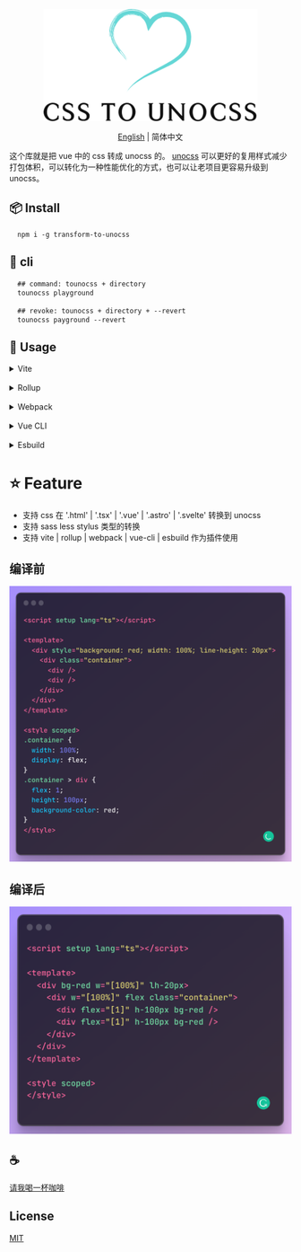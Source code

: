 <p align="center">
<img height="200" src="./assets/kv.png" alt="to unocss">
</p>
<p align="center"> <a href="./README.md">English</a> | 简体中文</p>

这个库就是把 vue 中的 css 转成 unocss 的。 [unocss](https://github.com/unocss/unocss) 可以更好的复用样式减少打包体积，可以转化为一种性能优化的方式，也可以让老项目更容易升级到 unocss。

## 📦 Install

```
  npm i -g transform-to-unocss
```

## 🦄 cli

```
  ## command: tounocss + directory
  tounocss playground

  ## revoke: tounocss + directory + --revert
  tounocss payground --revert
```

## 🌈 Usage

<details>
<summary>Vite</summary>

```ts
// vite.config.ts
import { vitePluginTransformToUnocss } from 'transform-to-unocss'
export default defineConfig({
  plugins: [vitePluginTransformToUnocss(/* options */)],
})
```

</details>
<br>
<details>
<summary>Rollup</summary>

```ts
// rollup.config.js
import { resolve } from 'path'
import { rollupTransformToUnocss } from 'transform-to-unocss'
export default {
  plugins: [rollupTransformToUnocss(/* options */)],
}
```

</details>
<br>
<details>
<summary>Webpack</summary>

```ts
// webpack.config.js
module.exports = {
  /* ... */
  plugins: [
    require('transform-to-unocss').webpackTransformToUnocss({
      /* options */
    }),
  ],
}
```

</details>
<br>
<details>
<summary>Vue CLI</summary>

```ts
// vue.config.js
module.exports = {
  configureWebpack: {
    plugins: [
      require('transform-to-unocss').webpackTransformToUnocss({
        /* options */
      }),
    ],
  },
}
```

</details>
<br>
<details>
<summary>Esbuild</summary>

```ts
// esbuild.config.js
import { build } from 'esbuild'
import { esbuildTransformToUnocss } from 'transform-to-unocss'

build({
  plugins: [esbuildTransformToUnocss(/* options */)],
})
```

</details>

# ⭐ Feature

- 支持 css 在 '.html' | '.tsx' | '.vue' | '.astro' | '.svelte' 转换到 unocss
- 支持 sass less stylus 类型的转换
- 支持 vite | rollup | webpack | vue-cli | esbuild 作为插件使用

## 编译前

![before](/assets/before.png)

## 编译后

![after](/assets/after.png)

## :coffee:

[请我喝一杯咖啡](https://github.com/Simon-He95/sponsor)

## License

[MIT](./license)
